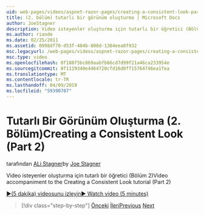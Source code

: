 ```yaml
---
uid: web-pages/videos/aspnet-razor-pages/creating-a-consistent-look-part-2
title: (2. bölüm) tutarlı bir görünüm oluşturma | Microsoft Docs
author: JoeStagner
description: Video isteyenler oluşturma için tutarlı bir öğretici (Bölüm 2)
ms.author: riande
ms.date: 02/25/2011
ms.assetid: 0998df70-d53f-404b-800d-1384eea8f932
msc.legacyurl: /web-pages/videos/aspnet-razor-pages/creating-a-consistent-look-part-2
msc.type: video
ms.openlocfilehash: 0f188f5bc869aabfb66cd7d99f21a46ca233954e
ms.sourcegitcommit: 0f1119340e4464720cfd16d0ff15764746ea1fea
ms.translationtype: MT
ms.contentlocale: tr-TR
ms.lasthandoff: 04/09/2019
ms.locfileid: "59390707"
---
```

# <a name="creating-a-consistent-look-part-2"></a><span data-ttu-id="49eff-103">Tutarlı Bir Görünüm Oluşturma (2. Bölüm)</span><span class="sxs-lookup"><span data-stu-id="49eff-103">Creating a Consistent Look (Part 2)</span></span>

<span data-ttu-id="49eff-104">tarafından [ALi Stagner](https://github.com/JoeStagner)</span><span class="sxs-lookup"><span data-stu-id="49eff-104">by [Joe Stagner](https://github.com/JoeStagner)</span></span>

<span data-ttu-id="49eff-105">Video isteyenler oluşturma için tutarlı bir öğretici (Bölüm 2)</span><span class="sxs-lookup"><span data-stu-id="49eff-105">Video accompaniment to the Creating a Consistent Look tutorial (Part 2)</span></span>

[<span data-ttu-id="49eff-106">&#9654;(5 dakika) videosunu izleyin</span><span class="sxs-lookup"><span data-stu-id="49eff-106">&#9654; Watch video (5 minutes)</span></span>](https://channel9.msdn.com/Blogs/ASP-NET-Site-Videos/creating-a-consistent-look-part-2)

> [!div class="step-by-step"]
> <span data-ttu-id="49eff-107">[Önceki](creating-a-consistent-look-part-1.md)
> [İleri](working-with-forms-part-1.md)</span><span class="sxs-lookup"><span data-stu-id="49eff-107">[Previous](creating-a-consistent-look-part-1.md)
[Next](working-with-forms-part-1.md)</span></span>

